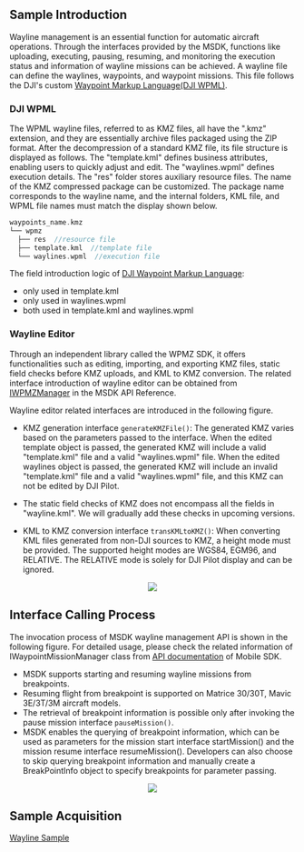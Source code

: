 ## Sample Introduction

Wayline management is an essential function for automatic aircraft operations. Through the interfaces provided by the MSDK, functions like uploading, executing, pausing, resuming, and monitoring the execution status and information of wayline missions can be achieved. A wayline file can define the waylines, waypoints, and waypoint missions. This file follows the DJI's custom [Waypoint Markup Language(DJI WPML)](https://developer.dji.com/doc/cloud-api-tutorial/en/api-reference/dji-wpml/overview.html).

### DJI WPML

The WPML wayline files, referred to as KMZ files, all have the ".kmz" extension, and they are essentially archive files packaged using the ZIP format. After the decompression of a standard KMZ file, its file structure is displayed as follows. The "template.kml" defines business attributes, enabling users to quickly adjust and edit. The "waylines.wpml" defines execution details. The "res" folder stores auxiliary resource files. The name of the KMZ compressed package can be customized. The package name corresponds to the wayline name, and the internal folders, KML file, and WPML file names must match the display shown below.

```c
waypoints_name.kmz
└── wpmz
  ├── res  //resource file
  ├── template.kml  //template file
  └── waylines.wpml  //execution file
```

The field introduction logic of [DJI Waypoint Markup Language](https://developer.dji.com/doc/cloud-api-tutorial/en/api-reference/dji-wpml/overview.html):
* only used in template.kml
* only used in waylines.wpml
* both used in template.kml and waylines.wpml

### Wayline Editor

Through an independent library called the WPMZ SDK, it offers functionalities such as editing, importing, and exporting KMZ files, static field checks before KMZ uploads, and KML to KMZ conversion. The related interface introduction of wayline editor can be obtained from [IWPMZManager](https://developer.dji.com/api-reference-v5/android-api/Components/IWaypointMissionManager/IWPMZManager.html) in the MSDK API Reference.

Wayline editor related interfaces are introduced in the following figure.
* KMZ generation interface `generateKMZFile()`: The generated KMZ varies based on the parameters passed to the interface. When the edited template object is passed, the generated KMZ will include a valid "template.kml" file and a valid "waylines.wpml" file. When the edited waylines object is passed, the generated KMZ will include an invalid "template.kml" file and a valid "waylines.wpml" file, and this KMZ can not be edited by DJI Pilot.

* The static field checks of KMZ does not encompass all the fields in "wayline.kml". We will gradually add these checks in upcoming versions.
* KML to KMZ conversion interface `transKMLtoKMZ()`: When converting KML files generated from non-DJI sources to KMZ, a height mode must be provided. The supported height modes are WGS84, EGM96, and RELATIVE. The RELATIVE mode is solely for DJI Pilot display and can be ignored.

<div style="display: flex; justify-content: center;">
  <img src="https://terra-1-g.djicdn.com/71a7d383e71a4fb8887a310eb746b47f/msdk/Documentation/v5.6/wpmz-edit-en.png">
</div>

## Interface Calling Process

The invocation process of MSDK wayline management API is shown in the following figure. For detailed usage, please check the related information of IWaypointMissionManager class from [API documentation](https://developer.dji.com/cn/api-reference-v5/android-api/Components/IWaypointMissionManager/IWaypointMissionManager.html) of Mobile SDK. 

* MSDK supports starting and resuming wayline missions from breakpoints.
* Resuming flight from breakpoint is supported on Matrice 30/30T, Mavic 3E/3T/3M aircraft models.
* The retrieval of breakpoint information is possible only after invoking the pause mission interface `pauseMission()`.
* MSDK enables the querying of breakpoint information, which can be used as parameters for the mission start interface startMission() and the mission resume interface resumeMission(). Developers can also choose to skip querying breakpoint information and manually create a BreakPointInfo object to specify breakpoints for parameter passing.

<div style="display: flex; justify-content: center;">
  <img src="https://terra-1-g.djicdn.com/71a7d383e71a4fb8887a310eb746b47f/msdk/Documentation/v5.6/wayline-api-calling-en.png">
</div>

## Sample Acquisition

[Wayline Sample](https://github.com/dji-sdk/Mobile-SDK-Android-V5/blob/dev-sdk-main/SampleCode-V5/android-sdk-v5-sample/src/main/java/dji/sampleV5/aircraft/pages/WayPointV3Fragment.kt)